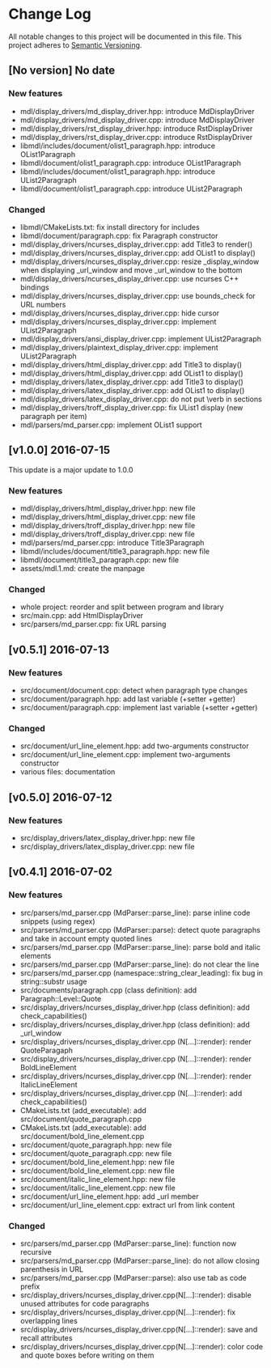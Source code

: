 # Change Log

All notable changes to this project will be documented in this file.
This project adheres to [Semantic Versioning](http://semver.org/).

## [No version] No date

### New features

* mdl/display_drivers/md_display_driver.hpp: introduce MdDisplayDriver
* mdl/display_drivers/md_display_driver.cpp: introduce MdDisplayDriver
* mdl/display_drivers/rst_display_driver.hpp: introduce RstDisplayDriver
* mdl/display_drivers/rst_display_driver.cpp: introduce RstDisplayDriver
* libmdl/includes/document/olist1_paragraph.hpp: introduce OList1Paragraph
* libmdl/document/olist1_paragraph.cpp: introduce OList1Paragraph
* libmdl/includes/document/olist1_paragraph.hpp: introduce UList2Paragraph
* libmdl/document/olist1_paragraph.cpp: introduce UList2Paragraph

### Changed

* libmdl/CMakeLists.txt: fix install directory for includes
* libmdl/document/paragraph.cpp: fix Paragraph constructor
* mdl/display_drivers/ncurses_display_driver.cpp: add Title3 to render()
* mdl/display_drivers/ncurses_display_driver.cpp: add OList1 to display()
* mdl/display_drivers/ncurses_display_driver.cpp: resize _display_window when 
displaying _url_window and move _url_window to the bottom
* mdl/display_drivers/ncurses_display_driver.cpp: use ncurses C++ bindings
* mdl/display_drivers/ncurses_display_driver.cpp: use bounds_check for URL numbers
* mdl/display_drivers/ncurses_display_driver.cpp: hide cursor 
* mdl/display_drivers/ncurses_display_driver.cpp: implement UList2Paragraph
* mdl/display_drivers/ansi_display_driver.cpp: implement UList2Paragraph
* mdl/display_drivers/plaintext_display_driver.cpp: implement UList2Paragraph
* mdl/display_drivers/html_display_driver.cpp: add Title3 to display()
* mdl/display_drivers/html_display_driver.cpp: add OList1 to display()
* mdl/display_drivers/latex_display_driver.cpp: add Title3 to display()
* mdl/display_drivers/latex_display_driver.cpp: add OList1 to display()
* mdl/display_drivers/latex_display_driver.cpp: do not put \verb in sections
* mdl/display_drivers/troff_display_driver.cpp: fix UList1 display (new paragraph per item)
* mdl/parsers/md_parser.cpp: implement OList1 support

## [v1.0.0] 2016-07-15

This update is a major update to 1.0.0

### New features

* mdl/display_drivers/html_display_driver.hpp: new file
* mdl/display_drivers/html_display_driver.cpp: new file
* mdl/display_drivers/troff_display_driver.hpp: new file
* mdl/display_drivers/troff_display_driver.cpp: new file
* mdl/parsers/md_parser.cpp: introduce Title3Paragraph
* libmdl/includes/document/title3_paragraph.hpp: new file
* libmdl/document/title3_paragraph.cpp: new file
* assets/mdl.1.md: create the manpage

### Changed

* whole project: reorder and split between program and library
* src/main.cpp: add HtmlDisplayDriver
* src/parsers/md_parser.cpp: fix URL parsing

## [v0.5.1] 2016-07-13

### New features

* src/document/document.cpp: detect when paragraph type changes
* src/document/paragraph.hpp: add last variable (+setter +getter)
* src/document/paragraph.cpp: implement last variable (+setter +getter)

### Changed

* src/document/url_line_element.hpp: add two-arguments constructor
* src/document/url_line_element.cpp: implement two-arguments constructor
* various files: documentation

## [v0.5.0] 2016-07-12

### New features

* src/display_drivers/latex_display_driver.hpp: new file
* src/display_drivers/latex_display_driver.cpp: new file

## [v0.4.1] 2016-07-02

### New features

* src/parsers/md_parser.cpp (MdParser::parse_line): parse inline code snippets (using regex)
* src/parsers/md_parser.cpp (MdParser::parse): detect quote paragraphs and take in account
empty quoted lines
* src/parsers/md_parser.cpp (MdParser::parse_line): parse bold and italic elements
* src/parsers/md_parser.cpp (MdParser::parse_line): do not clear the line
* src/parsers/md_parser.cpp (namespace::string_clear_leading): fix bug in string::substr usage
* src/documents/paragraph.cpp (class definition): add Paragraph::Level::Quote
* src/display_drivers/ncurses_display_driver.hpp (class definition): add check_capabilities()
* src/display_drivers/ncurses_display_driver.hpp (class definition): add _url_window
* src/display_drivers/ncurses_display_driver.cpp (N[...]::render): render QuoteParagaph
* src/display_drivers/ncurses_display_driver.cpp (N[...]::render): render BoldLineElement
* src/display_drivers/ncurses_display_driver.cpp (N[...]::render): render ItalicLineElement
* src/display_drivers/ncurses_display_driver.cpp (N[...]::render): add check_capabilities()
* CMakeLists.txt (add_executable): add src/document/quote_paragraph.cpp
* CMakeLists.txt (add_executable): add src/document/bold_line_element.cpp
* src/document/quote_paragraph.hpp: new file
* src/document/quote_paragraph.cpp: new file
* src/document/bold_line_element.hpp: new file
* src/document/bold_line_element.cpp: new file
* src/document/italic_line_element.hpp: new file
* src/document/italic_line_element.cpp: new file
* src/document/url_line_element.hpp: add _url member
* src/document/url_line_element.cpp: extract url from link content

### Changed

* src/parsers/md_parser.cpp (MdParser::parse_line): function now recursive
* src/parsers/md_parser.cpp (MdParser::parse_line): do not allow closing parenthesis in URL
* src/parsers/md_parser.cpp (MdParser::parse): also use tab as code prefix
* src/display_drivers/ncurses_display_driver.cpp(N[...]::render): disable unused attributes
for code paragraphs
* src/display_drivers/ncurses_display_driver.cpp(N[...]::render): fix overlapping lines
* src/display_drivers/ncurses_display_driver.cpp(N[...]::render): save and recall attributes
* src/display_drivers/ncurses_display_driver.cpp(N[...]::render): color code and quote boxes
before writing on them
